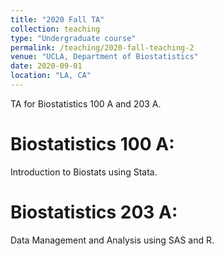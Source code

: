 ```yaml
---
title: "2020 Fall TA"
collection: teaching
type: "Undergraduate course"
permalink: /teaching/2020-fall-teaching-2
venue: "UCLA, Department of Biostatistics"
date: 2020-09-01
location: "LA, CA"
---
```


TA for Biostatistics 100 A and 203 A.

Biostatistics 100 A:
======
Introduction to Biostats using Stata.

Biostatistics 203 A: 
======
Data Management and Analysis using SAS and R.
